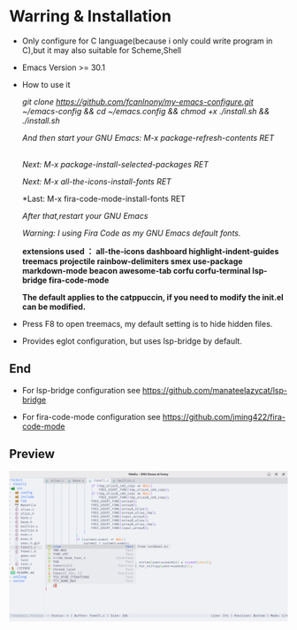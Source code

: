 # Warring & Installation
* Only configure for C language(because i only could write program in C),but it may also suitable for Scheme,Shell
* Emacs Version >= 30.1 

* How to use it</p>

  *git clone https://github.com/fcanlnony/my-emacs-configure.git ~/emacs-config && cd ~/emacs.config && chmod +x ./install.sh && ./install.sh*</p>
  *And then start your GNU Emacs: M-x package-refresh-contents RET*</p>                                                                   
  *Next: M-x package-install-selected-packages RET*</p>
  *Next: M-x all-the-icons-install-fonts RET*</p>
  *Last: M-x fira-code-mode-install-fonts RET</p>
  *After that,restart your GNU Emacs*</p>
  *Warning: I using Fira Code as my GNU Emacs default fonts.*</p>

  **extensions used ： all-the-icons dashboard highlight-indent-guides treemacs projectile rainbow-delimiters smex use-package markdown-mode beacon awesome-tab corfu corfu-terminal lsp-bridge fira-code-mode**</p>
  **The default applies to the catppuccin, if you need to modify the init.el can be modified.**</p>

* Press F8 to open treemacs, my default setting is to hide hidden files.</p>
* Provides eglot configuration, but uses lsp-bridge by default.</p>

## End
* For lsp-bridge configuration see https://github.com/manateelazycat/lsp-bridge</p>
* For fira-code-mode configuration see https://github.com/jming422/fira-code-mode</p>

## Preview
![preview](./Screenshot/Preview.png "preview")

